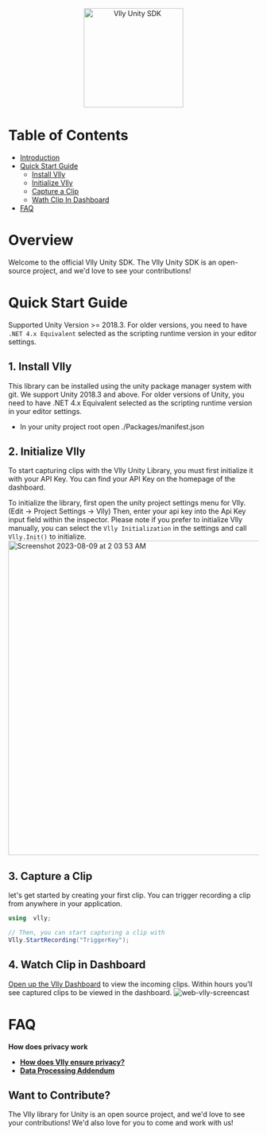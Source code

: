 <div align="center" style="text-align: center">
  <img src="https://vlly-web.s3.amazonaws.com/vlly.svg" alt="Vlly Unity SDK" height="200"/>
</div>

# Table of Contents

<!-- MarkdownTOC -->
- [Introduction](#introduction)
- [Quick Start Guide](#quick-start-guide)
    - [Install Vlly](#1-install-vlly)
    - [Initialize Vlly](#2-initialize-vlly)
    - [Capture a Clip](#3-capture-a-clip)
    - [Wath Clip In Dashboard](#4-watch-clip-in-dashboard)
- [FAQ](#faq)

<!-- /MarkdownTOC -->

# Overview
Welcome to the official Vlly Unity SDK. The Vlly Unity SDK is an open-source project, and we'd love to see your contributions!

<!-- Check out our [official documentation]() to learn how to make use of all the features we currently support! -->

# Quick Start Guide
Supported Unity Version >= 2018.3. For older versions, you need to have `.NET 4.x Equivalent` selected as the scripting runtime version in your editor settings.
## 1. Install Vlly
This library can be installed using the unity package manager system with git. We support Unity 2018.3 and above. For older versions of Unity, you need to have .NET 4.x Equivalent selected as the scripting runtime version in your editor settings.

* In your unity project root open ./Packages/manifest.json
<!-- * Add the following line to the dependencies section "com.mixpanel.unity": "https://github.com/mixpanel/mixpanel-unity.git#master", -->
<!-- * Open Unity and the package should download automatically
Alternatively you can go to the [releases page](https://github.com/mixpanel/mixpanel-unity/releases) and download the .unitypackage file and have unity install that. -->
## 2. Initialize Vlly
To start capturing clips with the Vlly Unity Library, you must first initialize it with your API Key. You can find your API Key on the homepage of the dashboard.

To initialize the library, first open the unity project settings menu for Vlly. (Edit -> Project Settings -> Vlly) Then, enter your api key into the Api Key input field within the inspector.
Please note if you prefer to initialize Vlly manually, you can select the `Vlly Initialization` in the settings and call `Vlly.Init()` to initialize.
<img width="633" alt="Screenshot 2023-08-09 at 2 03 53 AM" src="https://github.com/tremayne-stewart/vlly-unity/assets/1385885/d005fa66-5189-4782-8f73-a0b9ad386d5b">


## 3. Capture a Clip
let's get started by creating your first clip. You can trigger recording a clip from anywhere in your application. 
```csharp
using  vlly;

// Then, you can start capturing a clip with
Vlly.StartRecording("TriggerKey");
```

## 4. Watch Clip in Dashboard
[Open up the Vlly Dashboard]() to view the incoming clips.  Within hours you’ll see captured clips to be viewed in the dashboard.
![web-vlly-screencast](https://github.com/tremayne-stewart/vlly-unity/assets/1385885/9d9d176f-df01-4ebe-9f30-c39c4579ec1c)


# FAQ

**How does privacy work**
* **[How does Vlly ensure privacy?](https://bit.ly/vlly-ensuring-privacy)**
* **[Data Processing Addendum](https://bit.ly/vlly-dpa-from-privacy-doc)**

## Want to Contribute?

The Vlly library for Unity is an open source project, and we'd love to see your contributions!
We'd also love for you to come and work with us! 
